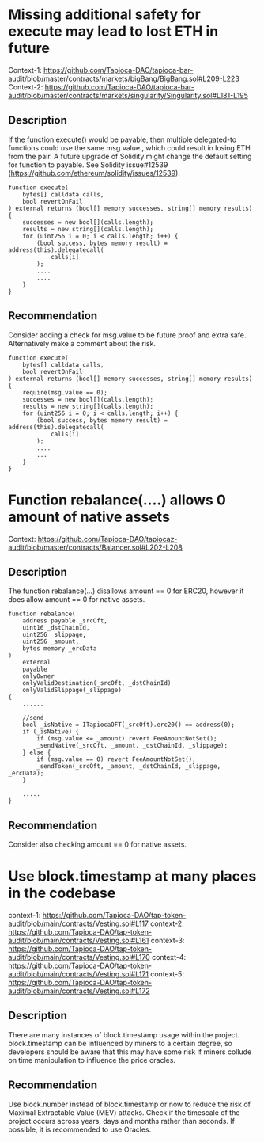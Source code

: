 # Missing additional safety for execute may lead to lost ETH in future

Context-1: https://github.com/Tapioca-DAO/tapioca-bar-audit/blob/master/contracts/markets/bigBang/BigBang.sol#L209-L223
Context-2: https://github.com/Tapioca-DAO/tapioca-bar-audit/blob/master/contracts/markets/singularity/Singularity.sol#L181-L195

## Description

If the function execute() would be payable, then multiple delegated-to functions could use the
same msg.value , which could result in losing ETH from the pair. A future upgrade of Solidity might change the
default setting for function to payable. See Solidity issue#12539 (https://github.com/ethereum/solidity/issues/12539).

    function execute(
        bytes[] calldata calls,
        bool revertOnFail
    ) external returns (bool[] memory successes, string[] memory results) {
        successes = new bool[](calls.length);
        results = new string[](calls.length);
        for (uint256 i = 0; i < calls.length; i++) {
            (bool success, bytes memory result) = address(this).delegatecall(
                calls[i]
            );
			....
			....
        }
    }
			
## Recommendation

Consider adding a check for msg.value to be future proof and extra safe. Alternatively make
a comment about the risk.

    function execute(
        bytes[] calldata calls,
        bool revertOnFail
    ) external returns (bool[] memory successes, string[] memory results) {
		require(msg.value == 0);
        successes = new bool[](calls.length);
        results = new string[](calls.length);
        for (uint256 i = 0; i < calls.length; i++) {
            (bool success, bytes memory result) = address(this).delegatecall(
                calls[i]
            );
			....
			...
        }
    }


# Function rebalance(....) allows 0 amount of native assets

Context: https://github.com/Tapioca-DAO/tapiocaz-audit/blob/master/contracts/Balancer.sol#L202-L208

## Description

The function rebalance(...) disallows amount == 0 for ERC20, however it does allow amount == 0 for native assets.

    function rebalance(
        address payable _srcOft,
        uint16 _dstChainId,
        uint256 _slippage,
        uint256 _amount,
        bytes memory _ercData
    )
        external
        payable
        onlyOwner
        onlyValidDestination(_srcOft, _dstChainId)
        onlyValidSlippage(_slippage)
    {
        ......

        //send
        bool _isNative = ITapiocaOFT(_srcOft).erc20() == address(0);
        if (_isNative) {
            if (msg.value <= _amount) revert FeeAmountNotSet();
            _sendNative(_srcOft, _amount, _dstChainId, _slippage);
        } else {
            if (msg.value == 0) revert FeeAmountNotSet();
            _sendToken(_srcOft, _amount, _dstChainId, _slippage, _ercData);
        }

        .....
    }



## Recommendation

Consider also checking amount == 0 for native assets.

# Use block.timestamp at many places in the codebase
context-1: https://github.com/Tapioca-DAO/tap-token-audit/blob/main/contracts/Vesting.sol#L117
context-2: https://github.com/Tapioca-DAO/tap-token-audit/blob/main/contracts/Vesting.sol#L161
context-3: https://github.com/Tapioca-DAO/tap-token-audit/blob/main/contracts/Vesting.sol#L170
context-4: https://github.com/Tapioca-DAO/tap-token-audit/blob/main/contracts/Vesting.sol#L171
context-5: https://github.com/Tapioca-DAO/tap-token-audit/blob/main/contracts/Vesting.sol#L172

## Description

There are many instances of block.timestamp usage within the project. block.timestamp can be influenced by miners to a certain degree, so developers should be aware that this may have some risk if miners collude on time manipulation to influence the price oracles.

## Recommendation

Use block.number instead of block.timestamp or now to reduce the risk of Maximal Extractable Value (MEV) attacks. Check if the timescale of the project occurs across years, days and months rather than seconds. If possible, it is recommended to use Oracles.

